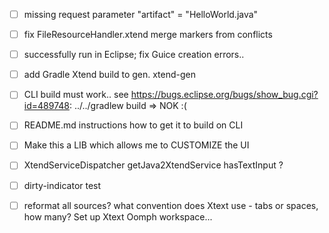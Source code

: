 - [ ] missing request parameter "artifact" = "HelloWorld.java"

- [ ] fix FileResourceHandler.xtend merge markers from conflicts

- [ ] successfully run in Eclipse; fix Guice creation errors..

- [ ] add Gradle Xtend build to gen. xtend-gen 

- [ ] CLI build must work.. see https://bugs.eclipse.org/bugs/show_bug.cgi?id=489748: ../../gradlew build => NOK :(

- [ ] README.md instructions how to get it to build on CLI

- [ ] Make this a LIB which allows me to CUSTOMIZE the UI
 
- [ ] XtendServiceDispatcher getJava2XtendService hasTextInput ?

- [ ] dirty-indicator test

- [ ] reformat all sources? what convention does Xtext use - tabs or spaces, how many?  Set up Xtext Oomph workspace...
